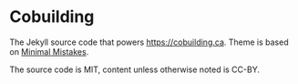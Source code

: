 # Cobuilding

The Jekyll source code that powers https://cobuilding.ca. Theme is based on [Minimal Mistakes](https://github.com/mmistakes/minimal-mistakes).

The source code is MIT, content unless otherwise noted is CC-BY.
